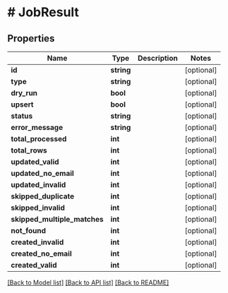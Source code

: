 # # JobResult

## Properties

Name | Type | Description | Notes
------------ | ------------- | ------------- | -------------
**id** | **string** |  | [optional]
**type** | **string** |  | [optional]
**dry_run** | **bool** |  | [optional]
**upsert** | **bool** |  | [optional]
**status** | **string** |  | [optional]
**error_message** | **string** |  | [optional]
**total_processed** | **int** |  | [optional]
**total_rows** | **int** |  | [optional]
**updated_valid** | **int** |  | [optional]
**updated_no_email** | **int** |  | [optional]
**updated_invalid** | **int** |  | [optional]
**skipped_duplicate** | **int** |  | [optional]
**skipped_invalid** | **int** |  | [optional]
**skipped_multiple_matches** | **int** |  | [optional]
**not_found** | **int** |  | [optional]
**created_invalid** | **int** |  | [optional]
**created_no_email** | **int** |  | [optional]
**created_valid** | **int** |  | [optional]

[[Back to Model list]](../../../README.md#models) [[Back to API list]](../../../README.md#endpoints) [[Back to README]](../../../README.md)
